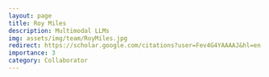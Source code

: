 ```yaml
---
layout: page
title: Roy Miles
description: Multimodal LLMs
img: assets/img/team/RoyMiles.jpg
redirect: https://scholar.google.com/citations?user=Fev4G4YAAAAJ&hl=en
importance: 3
category: Collaborator
---
```

